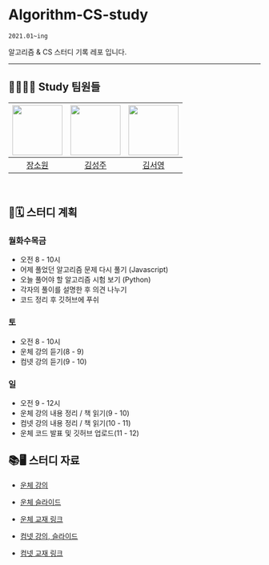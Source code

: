 # Algorithm-CS-study
`2021.01~ing`

알고리즘 & CS 스터디 기록 레포 입니다.

---


## 👩‍💻👨‍💻 Study 팀원들
| [<img src="https://avatars.githubusercontent.com/u/52497708?v=4" width="100">](https://github.com/wish0ne)| [<img src="https://avatars.githubusercontent.com/u/52393620?v=4" width="100">](https://github.com/happiness6533) | [<img src="https://avatars.githubusercontent.com/u/42965120?v=4" width="100">](https://github.com/kimseo-0)|
| :-----------------------------------: | :---------------------------------------: | :---------------------------------------: |
|[장소원](https://github.com/wish0ne)|[김성주](https://github.com/happiness6533)|[김서영](https://github.com/kimseo-0)|
<br>

## 📅🗓 스터디 계획
### 월화수목금
* 오전 8 - 10시
* 어제 풀었던 알고리즘 문제 다시 풀기 (Javascript)
* 오늘 풀어야 할 알고리즘 시험 보기 (Python)
* 각자의 풀이를 설명한 후 의견 나누기
* 코드 정리 후 깃허브에 푸쉬

### 토
* 오전 8 - 10시
* 운체 강의 듣기(8 - 9)
* 컴넷 강의 듣기(9 - 10)

### 일
* 오전 9 - 12시
* 운체 강의 내용 정리 / 책 읽기(9 - 10)
* 컴넷 강의 내용 정리 / 책 읽기(10 - 11)
* 운체 코드 발표 및 깃허브 업로드(11 - 12)

## 📚🖥 스터디 자료
* [운체 강의](https://www.youtube.com/playlist?list=PLBrGAFAIyf5rby7QylRc6JxU5lzQ9c4tN)

* [운체 슬라이드](https://hpclab.tistory.com/1)

* [운체 교재 링크](http://www.yes24.com/Product/Goods/29290543)

* [컴넷 강의, 슬라이드](http://www.kocw.or.kr/home/cview.do?cid=6166c077e545b736)

* [컴넷 교재 링크](http://www.yes24.com/Product/Goods/61794014)
